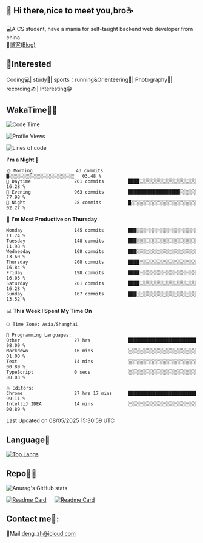 👋 Hi there,nice to meet you,bro☕
---
💻A CS student, have a mania for self-taught backend web developer from china   
📌[博客(Blog)](https://github.com/HealUP/MyBlog)

 <!-- waka-box start -->
 <!-- waka-box end -->
 
🧲**Interested**
--
Coding💻| study📖| sports：running&Orienteering🏃‍| Photography📸| recording✍️| Interesting😁

WakaTime👨‍💻
---
<!--START_SECTION:waka-->
![Code Time](http://img.shields.io/badge/Code%20Time-2%2C976%20hrs%209%20mins-blue)

![Profile Views](http://img.shields.io/badge/Profile%20Views-0-blue)

![Lines of code](https://img.shields.io/badge/From%20Hello%20World%20I%27ve%20Written-205.1%20thousand%20lines%20of%20code-blue)

**I'm a Night 🦉** 

```text
🌞 Morning                43 commits          █░░░░░░░░░░░░░░░░░░░░░░░░   03.48 % 
🌆 Daytime                201 commits         ████░░░░░░░░░░░░░░░░░░░░░   16.28 % 
🌃 Evening                963 commits         ███████████████████░░░░░░   77.98 % 
🌙 Night                  28 commits          █░░░░░░░░░░░░░░░░░░░░░░░░   02.27 % 
```
📅 **I'm Most Productive on Thursday** 

```text
Monday                   145 commits         ███░░░░░░░░░░░░░░░░░░░░░░   11.74 % 
Tuesday                  148 commits         ███░░░░░░░░░░░░░░░░░░░░░░   11.98 % 
Wednesday                168 commits         ███░░░░░░░░░░░░░░░░░░░░░░   13.60 % 
Thursday                 208 commits         ████░░░░░░░░░░░░░░░░░░░░░   16.84 % 
Friday                   198 commits         ████░░░░░░░░░░░░░░░░░░░░░   16.03 % 
Saturday                 201 commits         ████░░░░░░░░░░░░░░░░░░░░░   16.28 % 
Sunday                   167 commits         ███░░░░░░░░░░░░░░░░░░░░░░   13.52 % 
```


📊 **This Week I Spent My Time On** 

```text
🕑︎ Time Zone: Asia/Shanghai

💬 Programming Languages: 
Other                    27 hrs              █████████████████████████   98.09 % 
Markdown                 16 mins             ░░░░░░░░░░░░░░░░░░░░░░░░░   01.00 % 
Text                     14 mins             ░░░░░░░░░░░░░░░░░░░░░░░░░   00.89 % 
TypeScript               0 secs              ░░░░░░░░░░░░░░░░░░░░░░░░░   00.03 % 

🔥 Editors: 
Chrome                   27 hrs 17 mins      █████████████████████████   99.11 % 
IntelliJ IDEA            14 mins             ░░░░░░░░░░░░░░░░░░░░░░░░░   00.89 % 
```


 Last Updated on 08/05/2025 15:30:59 UTC
<!--END_SECTION:waka-->

Language🚀
---
[![Top Langs](https://github-readme-stats.vercel.app/api/top-langs/?username=HealUP&layout=compact&hide_border=true)](https://github.com/HealUP)

Repo🧑‍💻
---
![Anurag's GitHub stats](https://github-readme-stats.vercel.app/api?username=HealUP&count_private=true&show_icons=true&theme=gruvbox&hide_border=true) 

[![Readme Card](https://github-readme-stats.vercel.app/api/pin/?username=HealUP&repo=InternetEy&theme=transparent)](https://github.com/HealUP/InternetEy) &emsp;
[![Readme Card](https://github-readme-stats.vercel.app/api/pin/?username=HealUP&repo=CampusExperience&theme=transparent)](https://github.com/HealUP/CampusExperience)


Contact me📱:
---
📮Mail:deng_zh@icloud.com  
